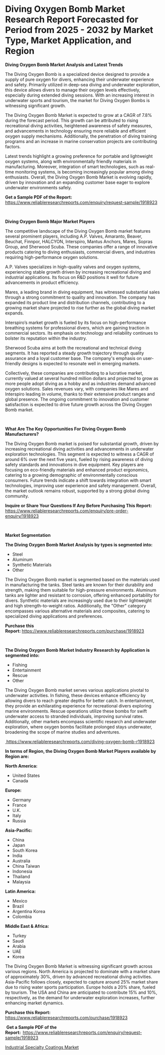 <p><h1>Diving Oxygen Bomb Market Research Report Forecasted for Period from 2025 -  2032 by Market Type, Market Application, and Region</h1></p><p><strong>Diving Oxygen Bomb Market Analysis and Latest Trends</strong></p>
<p><p>The Diving Oxygen Bomb is a specialized device designed to provide a supply of pure oxygen for divers, enhancing their underwater experience and safety. Primarily utilized in deep-sea diving and underwater exploration, this device allows divers to manage their oxygen levels effectively, especially during extended diving sessions. With an increasing interest in underwater sports and tourism, the market for Diving Oxygen Bombs is witnessing significant growth.</p><p>The Diving Oxygen Bomb Market is expected to grow at a CAGR of 7.8% during the forecast period. This growth can be attributed to rising recreational diving activities, heightened awareness of safety measures, and advancements in technology ensuring more reliable and efficient oxygen supply mechanisms. Additionally, the penetration of diving training programs and an increase in marine conservation projects are contributing factors. </p><p>Latest trends highlight a growing preference for portable and lightweight oxygen systems, along with environmentally friendly materials in manufacturing. Moreover, integration of smart technologies, such as real-time monitoring systems, is becoming increasingly popular among diving enthusiasts. Overall, the Diving Oxygen Bomb Market is evolving rapidly, driven by innovation and an expanding customer base eager to explore underwater environments safely.</p></p>
<p><strong>Get a Sample PDF of the Report:&nbsp;</strong> <a href="https://www.reliableresearchreports.com/enquiry/request-sample/1918923?utm_campaign=3260&utm_medium=2&utm_source=Github&utm_content=ia&utm_term=28032025&utm_id=diving-oxygen-bomb">https://www.reliableresearchreports.com/enquiry/request-sample/1918923</a></p>
<p>&nbsp;</p>
<p><strong>Diving Oxygen Bomb Major Market Players</strong></p>
<p><p>The competitive landscape of the Diving Oxygen Bomb market features several prominent players, including A.P. Valves, Amaranto, Beaver, Beuchat, Finnpor, HALCYON, Interspiro, Mantus Anchors, Mares, Sopras Group, and Sherwood Scuba. These companies offer a range of innovative products catering to diving enthusiasts, commercial divers, and industries requiring high-performance oxygen solutions.</p><p>A.P. Valves specializes in high-quality valves and oxygen systems, experiencing stable growth driven by increasing recreational diving and industrial applications. Its focus on R&D positions it well for future advancements in product efficiency.</p><p>Mares, a leading brand in diving equipment, has witnessed substantial sales through a strong commitment to quality and innovation. The company has expanded its product line and distribution channels, contributing to a growing market share projected to rise further as the global diving market expands.</p><p>Interspiro’s market growth is fueled by its focus on high-performance breathing systems for professional divers, which are gaining traction in commercial sectors. Its emphasis on technology and reliability continues to bolster its reputation within the industry.</p><p>Sherwood Scuba aims at both the recreational and technical diving segments. It has reported a steady growth trajectory through quality assurance and a loyal customer base. The company's emphasis on user-friendly designs is expected to resonate well in emerging markets.</p><p>Collectively, these companies are contributing to a lucrative market, currently valued at several hundred million dollars and projected to grow as more people adopt diving as a hobby and as industries demand advanced oxygen solutions. Sales revenues vary, with companies like Mares and Interspiro leading in volume, thanks to their extensive product ranges and global presence. The ongoing commitment to innovation and customer satisfaction is expected to drive future growth across the Diving Oxygen Bomb market.</p></p>
<p>&nbsp;</p>
<p><strong>What Are The Key Opportunities For Diving Oxygen Bomb Manufacturers?</strong></p>
<p><p>The Diving Oxygen Bomb market is poised for substantial growth, driven by increasing recreational diving activities and advancements in underwater exploration technologies. This segment is expected to witness a CAGR of around 6% over the next five years, fueled by rising awareness of diving safety standards and innovations in dive equipment. Key players are focusing on eco-friendly materials and enhanced product ergonomics, catering to a growing demographic of environmentally conscious consumers. Future trends indicate a shift towards integration with smart technologies, improving user experience and safety management. Overall, the market outlook remains robust, supported by a strong global diving community.</p></p>
<p><strong>Inquire or Share Your Questions If Any Before Purchasing This Report:</strong> <a href="https://www.reliableresearchreports.com/enquiry/pre-order-enquiry/1918923?utm_campaign=3260&utm_medium=2&utm_source=Github&utm_content=ia&utm_term=28032025&utm_id=diving-oxygen-bomb">https://www.reliableresearchreports.com/enquiry/pre-order-enquiry/1918923</a></p>
<p>&nbsp;</p>
<p><strong>Market Segmentation</strong></p>
<p><strong>The Diving Oxygen Bomb Market Analysis by types is segmented into:</strong></p>
<p><ul><li>Steel</li><li>Aluminum</li><li>Synthetic Materials</li><li>Other</li></ul></p>
<p><p>The Diving Oxygen Bomb market is segmented based on the materials used in manufacturing the tanks. Steel tanks are known for their durability and strength, making them suitable for high-pressure environments. Aluminum tanks are lighter and resistant to corrosion, offering enhanced portability for divers. Synthetic materials are increasingly used due to their lightweight and high strength-to-weight ratios. Additionally, the "Other" category encompasses various alternative materials and composites, catering to specialized diving applications and preferences.</p></p>
<p><strong>Purchase this Report:&nbsp;</strong><a href="https://www.reliableresearchreports.com/purchase/1918923?utm_campaign=3260&utm_medium=2&utm_source=Github&utm_content=ia&utm_term=28032025&utm_id=diving-oxygen-bomb">https://www.reliableresearchreports.com/purchase/1918923</a></p>
<p>&nbsp;</p>
<p><strong>The Diving Oxygen Bomb Market Industry Research by Application is segmented into:</strong></p>
<p><ul><li>Fishing</li><li>Entertainment</li><li>Rescue</li><li>Other</li></ul></p>
<p><p>The Diving Oxygen Bomb market serves various applications pivotal to underwater activities. In fishing, these devices enhance efficiency by allowing divers to reach greater depths for better catch. In entertainment, they provide an exhilarating experience for recreational divers exploring marine environments. Rescue operations utilize these bombs for swift underwater access to stranded individuals, improving survival rates. Additionally, other markets encompass scientific research and underwater exploration, where oxygen bombs facilitate prolonged stays underwater, broadening the scope of marine studies and adventures.</p></p>
<p><a href="https://www.reliableresearchreports.com/diving-oxygen-bomb-r1918923?utm_campaign=3260&utm_medium=2&utm_source=Github&utm_content=ia&utm_term=28032025&utm_id=diving-oxygen-bomb">&nbsp;https://www.reliableresearchreports.com/diving-oxygen-bomb-r1918923</a></p>
<p><strong>In terms of Region, the Diving Oxygen Bomb Market Players available by Region are:</strong></p>
<p>
    <p> <strong> North America: </strong>
        <ul>
            <li>United States</li>
            <li>Canada</li>
        </ul>
        </p> 
    <p> <strong> Europe: </strong>
        <ul>
            <li>Germany</li>
            <li>France</li>
            <li>U.K.</li>
            <li>Italy</li>
            <li>Russia</li>
        </ul>
        </p> 
    <p> <strong> Asia-Pacific: </strong>
        <ul>
            <li>China</li>
            <li>Japan</li>
            <li>South Korea</li>
            <li>India</li>
            <li>Australia</li>
            <li>China Taiwan</li>
            <li>Indonesia</li>
            <li>Thailand</li>
            <li>Malaysia</li>
        </ul>
        </p> 
    <p> <strong> Latin America: </strong>
        <ul>
            <li>Mexico</li>
            <li>Brazil</li>
            <li>Argentina Korea</li>
            <li>Colombia</li>
        </ul>
        </p> 
    <p> <strong> Middle East & Africa: </strong>
        <ul>
            <li>Turkey</li>
            <li>Saudi</li>
            <li>Arabia</li>
            <li>UAE</li>
            <li>Korea</li>
        </ul>
    </p>
    </p>
<p><p>The Diving Oxygen Bomb Market is witnessing significant growth across various regions. North America is projected to dominate with a market share of approximately 30%, driven by advanced recreational diving activities. Asia-Pacific follows closely, expected to capture around 25% market share due to rising water sports participation. Europe holds a 20% share, fueled by tourism. The USA and China are anticipated to contribute 15% and 10%, respectively, as the demand for underwater exploration increases, further enhancing market dynamics.</p></p>
<p><strong>Purchase this Report: </strong><a href="https://www.reliableresearchreports.com/purchase/1918923?utm_campaign=3260&utm_medium=2&utm_source=Github&utm_content=ia&utm_term=28032025&utm_id=diving-oxygen-bomb">https://www.reliableresearchreports.com/purchase/1918923</a></p>
<p>&nbsp;<strong>Get a Sample PDF of the Report:&nbsp;&nbsp;</strong><a href="https://www.reliableresearchreports.com/enquiry/request-sample/1918923?utm_campaign=3260&utm_medium=2&utm_source=Github&utm_content=ia&utm_term=28032025&utm_id=diving-oxygen-bomb">https://www.reliableresearchreports.com/enquiry/request-sample/1918923</a></p>
<p><strong></strong></p>
<p><p><a href="https://github.com/shopovdjondo/Market-Research-Report-List-1/blob/main/industrial-specialty-coatings-market.md?utm_campaign=3260&utm_medium=2&utm_source=Github&utm_content=ia&utm_term=28032025&utm_id=diving-oxygen-bomb">Industrial Specialty Coatings Market</a></p></p>